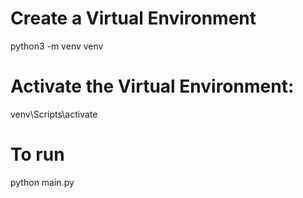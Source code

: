 # Create a Virtual Environment
python3 -m venv venv

# Activate the Virtual Environment:
venv\Scripts\activate

# To run
python main.py
